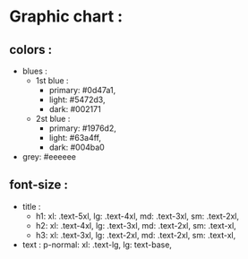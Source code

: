 # Graphic chart :

## colors :

- blues :
    - 1st blue :
        - primary: #0d47a1,
        - light: #5472d3,
        - dark: #002171
    - 2st blue :
        - primary: #1976d2,
        - light: #63a4ff,
        - dark: #004ba0
- grey: #eeeeee

## font-size :

- title :
    - h1: xl: .text-5xl, lg: .text-4xl, md: .text-3xl, sm: .text-2xl,
    - h2: xl: .text-4xl, lg: .text-3xl, md: .text-2xl, sm: .text-xl,
    - h3: xl: .text-3xl, lg: .text-2xl, md: .text-2xl, sm: .text-xl,
- text :
    p-normal: xl: .text-lg, lg: text-base, 
